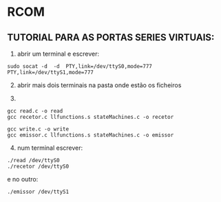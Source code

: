 # RCOM

## TUTORIAL PARA AS PORTAS SERIES VIRTUAIS:

1. abrir um terminal e escrever:

````
sudo socat -d  -d  PTY,link=/dev/ttyS0,mode=777   PTY,link=/dev/ttyS1,mode=777
````

2. abrir mais dois terminais na pasta onde estão os ficheiros

3. 

````
gcc read.c -o read
gcc recetor.c llfunctions.s stateMachines.c -o recetor
````


````
gcc write.c -o write
gcc emissor.c llfunctions.s stateMachines.c -o emissor
````

4. num terminal escrever:

````
./read /dev/ttyS0
./recetor /dev/ttyS0
````

e no outro:

````
./emissor /dev/ttyS1
````